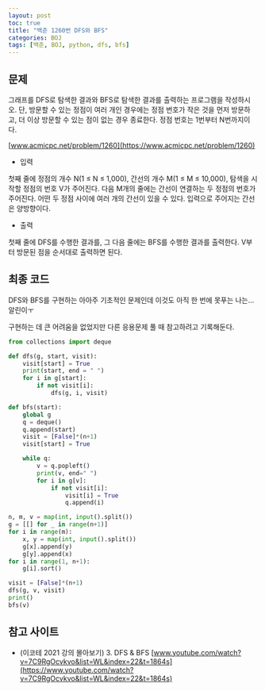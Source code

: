 ```yaml
---
layout: post
toc: true
title: "백준 1260번 DFS와 BFS"
categories: BOJ
tags: [백준, BOJ, python, dfs, bfs]
---
```


## 문제
그래프를 DFS로 탐색한 결과와 BFS로 탐색한 결과를 출력하는 프로그램을 작성하시오. 단, 방문할 수 있는 정점이 여러 개인 경우에는 정점 번호가 작은 것을 먼저 방문하고, 더 이상 방문할 수 있는 점이 없는 경우 종료한다. 정점 번호는 1번부터 N번까지이다.

[www.acmicpc.net/problem/1260](https://www.acmicpc.net/problem/1260)

* 입력

첫째 줄에 정점의 개수 N(1 ≤ N ≤ 1,000), 간선의 개수 M(1 ≤ M ≤ 10,000), 탐색을 시작할 정점의 번호 V가 주어진다. 다음 M개의 줄에는 간선이 연결하는 두 정점의 번호가 주어진다. 어떤 두 정점 사이에 여러 개의 간선이 있을 수 있다. 입력으로 주어지는 간선은 양방향이다.

* 출력

첫째 줄에 DFS를 수행한 결과를, 그 다음 줄에는 BFS를 수행한 결과를 출력한다. V부터 방문된 점을 순서대로 출력하면 된다.


## 최종 코드

DFS와 BFS를 구현하는 아아주 기초적인 문제인데 이것도 아직 한 번에 못푸는 나는... 알린이ㅜ

구현하는 데 큰 어려움을 없었지만 다른 응용문제 풀 때 참고하려고 기록해둔다.


```python
from collections import deque

def dfs(g, start, visit):
    visit[start] = True
    print(start, end = " ")
    for i in g[start]:
        if not visit[i]:
            dfs(g, i, visit)

def bfs(start):
    global g
    q = deque()
    q.append(start)
    visit = [False]*(n+1)
    visit[start] = True

    while q:
        v = q.popleft()
        print(v, end=" ")
        for i in g[v]:
            if not visit[i]:
                visit[i] = True
                q.append(i)

n, m, v = map(int, input().split())
g = [[] for _ in range(n+1)]
for i in range(m):
    x, y = map(int, input().split())
    g[x].append(y)
    g[y].append(x)
for i in range(1, n+1):
    g[i].sort()

visit = [False]*(n+1)
dfs(g, v, visit)
print()
bfs(v)
```


## 참고 사이트

- (이코테 2021 강의 몰아보기) 3. DFS & BFS [www.youtube.com/watch?v=7C9RgOcvkvo&list=WL&index=22&t=1864s](https://www.youtube.com/watch?v=7C9RgOcvkvo&list=WL&index=22&t=1864s)
